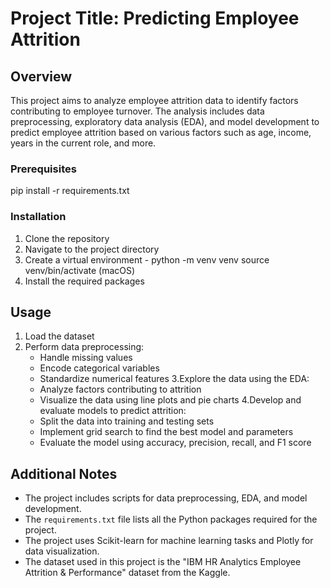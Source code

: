 # Project Title: Predicting Employee Attrition

## Overview

This project aims to analyze employee attrition data to identify factors contributing to employee turnover. 
The analysis includes data preprocessing, exploratory data analysis (EDA), and model development to predict employee attrition based on various factors such as age, income, years in the current role, and more.

### Prerequisites

pip install -r requirements.txt

### Installation

1. Clone the repository
2. Navigate to the project directory
3. Create a virtual environment - python -m venv venv source venv/bin/activate (macOS)
4. Install the required packages

## Usage

1. Load the dataset
2. Perform data preprocessing:
   - Handle missing values
   - Encode categorical variables
   - Standardize numerical features
3.Explore the data using the EDA:
   - Analyze factors contributing to attrition
   - Visualize the data using line plots and pie charts
4.Develop and evaluate models to predict attrition:
   - Split the data into training and testing sets
   - Implement grid search to find the best model and parameters
   - Evaluate the model using accuracy, precision, recall, and F1 score
     
## Additional Notes

- The project includes scripts for data preprocessing, EDA, and model development.
- The `requirements.txt` file lists all the Python packages required for the project.
- The project uses Scikit-learn for machine learning tasks and Plotly for data visualization.
- The dataset used in this project is the "IBM HR Analytics Employee Attrition & Performance" dataset from the Kaggle.
